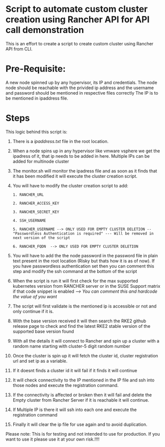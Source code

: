 # Script to automate custom cluster creation using Rancher API for API call demonstration
This is an effort to create a script to create custom cluster using Rancher API from CLI.

# Pre-Requisite:
A new node spinned up by any hypervisor, its IP and credentials.
The node node should be reachable with the privided ip address and the username and password should be mentioned in respective files correctly
The IP is to be mentioned in ipaddress file.

# Steps
This logic behind this script is:

1. There is a *ipaddress.txt* file in the root location.

2. When a node spins up in any hypervisor like vmware vsphere we get the ipadress of it, that ip needs to be added in here.
   Multiple IPs can be added for multinode cluster

3. The monitor.sh will monitor the ipadress file and as soon as it finds that it has been modified it will execute the cluster creation script.

4. You will have to modify the cluster creation script to add:
   
   ```
   1. RANCHER_URL
   
   2. RANCHER_ACCESS_KEY
   
   3. RANCHER_SECRET_KEY
   
   4. SSH_USERNAME

   5. RANCHER_USERNAME --> ONLY USED FOR EMPTY CLUSTER DELETION -- "Passwordless Authentication is required" --- Will be removed in next version of the script
   
   6. RANCHER_FQDN  --> ONLY USED FOR EMPTY CLUSTER DELETION
   ```

6. You will have to add the the node password in the password file in plain text present in the root location (Risky but thats how it is as of now).
   If you have passwordless authentication set then you can comment this step and modify the ssh command at the bottom of the script

7. When the script is run it will first check for the max supported kubernetes version from RANCHER server or in the SUSE Support matrix if that code snippet is enabled
   *--> You can comment this and hardcode the value of you want*

8. The script will first validate is the mentioned ip is accessible or not and only continue if it is.

9. With the base version received it will then search the RKE2 github release page to check and find the latest RKE2 stable version of the supported base version found

8. With all the details it will connect to Rancher and spin up a cluster with a random name starting with cluster-5 digit random number

9. Once the cluster is spin up it will fetch the cluster id, cluster registration url and set ip as a variable.

10. If it doesnt finds a cluster id it will fail if it finds it will continue

11. It will check connectivity to the IP mentioned in the IP file and ssh into those nodes and execute the registration command.

12. If the connectivity is affected or broken then it will fail and delete the Empty cluster from Rancher Server if it is reachable it will continue.

13. If Multiple IP is there it will ssh into each one and execute the registration command

14. Finally it will clear the ip file for use again and to avoid duplication.

Please note: This is for testing and not intended to use for production. If you want to use it please use it at your own risk.!!!!
